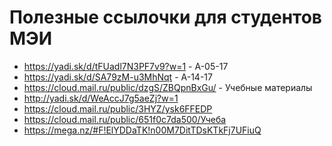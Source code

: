 # Полезные ссылочки для студентов МЭИ
- https://yadi.sk/d/tFUadl7N3PF7v9?w=1 - А-05-17
- https://yadi.sk/d/SA79zM-u3MhNqt - А-14-17
- https://cloud.mail.ru/public/dzgS/ZBQpnBxGu/ - Учебные материалы
- http://yadi.sk/d/WeAccJ7g5aeZj?w=1
- https://cloud.mail.ru/public/3HYZ/ysk6FFEDP
- https://cloud.mail.ru/public/651f0c7da500/Учеба
- https://mega.nz/#F!ElYDDaTK!n00M7DitTDsKTkFj7UFiuQ
